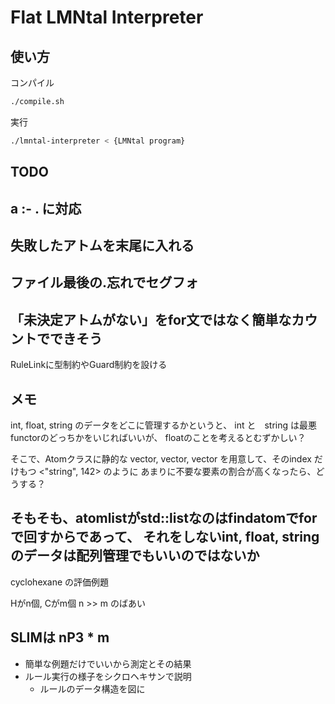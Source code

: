 # Flat LMNtal Interpreter

## 使い方

コンパイル
```bash
./compile.sh
```

実行
```bash
./lmntal-interpreter < {LMNtal program}
```

## TODO

a :- .
に対応
----------------------------------------------
失敗したアトムを末尾に入れる
----------------------------------------------
ファイル最後の.忘れでセグフォ
----------------------------------------------
「未決定アトムがない」をfor文ではなく簡単なカウントでできそう
----------------------------------------------
RuleLinkに型制約やGuard制約を設ける

## メモ

int, float, string のデータをどこに管理するかというと、
int と　string は最悪functorのどっちかをいじればいいが、
floatのことを考えるとむずかしい？

そこで、Atomクラスに静的な vector<int>, vector<double>, vector<string>
を用意して、そのindex だけもつ <"string", 142> のように
あまりに不要な要素の割合が高くなったら、どうする？

そもそも、atomlistがstd::listなのはfindatomでforで回すからであって、
それをしないint, float, stringのデータは配列管理でもいいのではないか
----------------------------------------------
cyclohexane の評価例題

Hがn個, Cがm個
n >> m のばあい

SLIMは nP3 * m
----------------------------------------------
* 簡単な例題だけでいいから測定とその結果
* ルール実行の様子をシクロヘキサンで説明
    * ルールのデータ構造を図に
